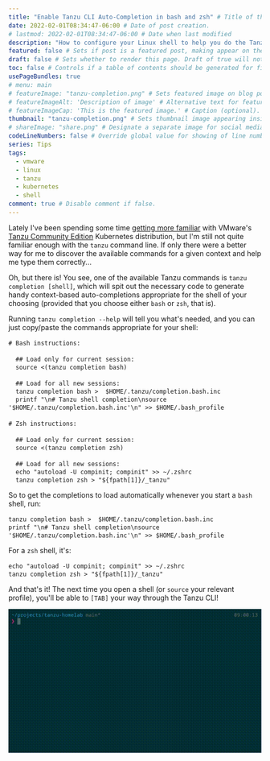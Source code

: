 ```yaml
---
title: "Enable Tanzu CLI Auto-Completion in bash and zsh" # Title of the blog post.
date: 2022-02-01T08:34:47-06:00 # Date of post creation.
# lastmod: 2022-02-01T08:34:47-06:00 # Date when last modified
description: "How to configure your Linux shell to help you do the Tanzu" # Description used for search engine.
featured: false # Sets if post is a featured post, making appear on the home page side bar.
draft: false # Sets whether to render this page. Draft of true will not be rendered.
toc: false # Controls if a table of contents should be generated for first-level links automatically.
usePageBundles: true
# menu: main
# featureImage: "tanzu-completion.png" # Sets featured image on blog post.
# featureImageAlt: 'Description of image' # Alternative text for featured image.
# featureImageCap: 'This is the featured image.' # Caption (optional).
thumbnail: "tanzu-completion.png" # Sets thumbnail image appearing inside card on homepage.
# shareImage: "share.png" # Designate a separate image for social media sharing.
codeLineNumbers: false # Override global value for showing of line numbers within code block.
series: Tips
tags:
  - vmware
  - linux
  - tanzu
  - kubernetes
  - shell
comment: true # Disable comment if false.
---
```


Lately I've been spending some time [getting more familiar](/tanzu-community-edition-k8s-homelab/) with VMware's [Tanzu Community Edition](https://tanzucommunityedition.io/) Kubernetes distribution, but I'm still not quite familiar enough with the `tanzu` command line. If only there were a better way for me to discover the available commands for a given context and help me type them correctly...

Oh, but there is! You see, one of the available Tanzu commands is `tanzu completion [shell]`, which will spit out the necessary code to generate handy context-based auto-completions appropriate for the shell of your choosing (provided that you choose either `bash` or `zsh`, that is).

Running `tanzu completion --help` will tell you what's needed, and you can just copy/paste the commands appropriate for your shell:

```shell
# Bash instructions:

  ## Load only for current session:
  source <(tanzu completion bash)

  ## Load for all new sessions:
  tanzu completion bash >  $HOME/.tanzu/completion.bash.inc
  printf "\n# Tanzu shell completion\nsource '$HOME/.tanzu/completion.bash.inc'\n" >> $HOME/.bash_profile

# Zsh instructions:

  ## Load only for current session:
  source <(tanzu completion zsh)

  ## Load for all new sessions:
  echo "autoload -U compinit; compinit" >> ~/.zshrc
  tanzu completion zsh > "${fpath[1]}/_tanzu"
```

So to get the completions to load automatically whenever you start a `bash` shell, run:
```command
tanzu completion bash >  $HOME/.tanzu/completion.bash.inc
printf "\n# Tanzu shell completion\nsource '$HOME/.tanzu/completion.bash.inc'\n" >> $HOME/.bash_profile
```

For a `zsh` shell, it's:
```command
echo "autoload -U compinit; compinit" >> ~/.zshrc
tanzu completion zsh > "${fpath[1]}/_tanzu"
```

And that's it! The next time you open a shell (or `source` your relevant profile), you'll be able to `[TAB]` your way through the Tanzu CLI!

![Tanzu CLI completion in zsh](tanzu-completion.gif)
